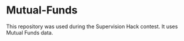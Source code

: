 # Mutual-Funds
This repository was used during the Supervision Hack contest. It uses Mutual Funds data.
